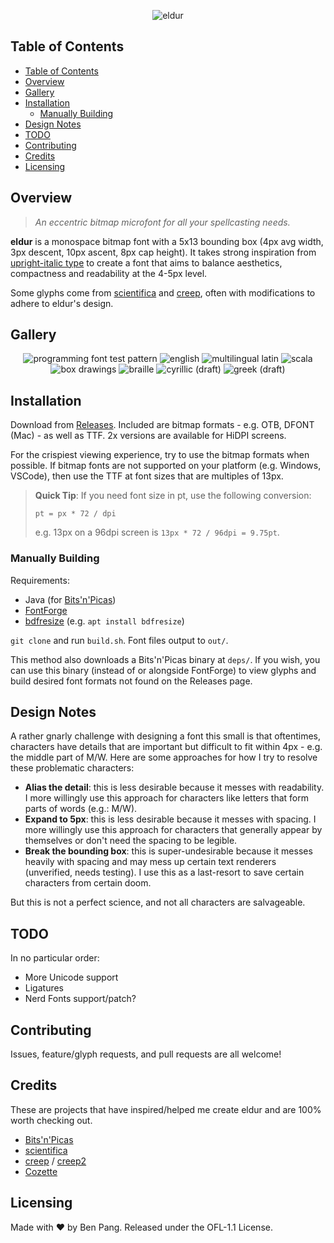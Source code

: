 <div align="center">

![eldur](./img/eldur.png)

</div>

## Table of Contents

- [Table of Contents](#table-of-contents)
- [Overview](#overview)
- [Gallery](#gallery)
- [Installation](#installation)
  - [Manually Building](#manually-building)
- [Design Notes](#design-notes)
- [TODO](#todo)
- [Contributing](#contributing)
- [Credits](#credits)
- [Licensing](#licensing)

## Overview

> _An eccentric bitmap microfont for all your spellcasting needs._

**eldur** is a monospace bitmap font with a 5x13 bounding box (4px avg width,
3px descent, 10px ascent, 8px cap height). It takes strong inspiration from
[upright-italic
type](https://en.wikipedia.org/wiki/Italic_type#Upright_italics) to create a
font that aims to balance aesthetics, compactness and readability at the 4-5px
level.

Some glyphs come from [scientifica](https://github.com/nerdypepper/scientifica)
and [creep](https://github.com/romeovs/creep), often with modifications to
adhere to eldur's design.

## Gallery

<div align="center">

![programming font test pattern](./img/eldur-prog.png)
![english](./img/eldur-eng.png)
![multilingual latin](./img/eldur-lat-multi.png)
![scala](./img/eldur-scala.png)
![box drawings](./img/eldur-box.png)
![braille](./img/eldur-braille.png)
![cyrillic (draft)](./img/eldur-cyr.png)
![greek (draft)](./img/eldur-greek.png)

</div>

## Installation

Download from [Releases](https://github.com/molarmanful/eldur/releases).
Included are bitmap formats - e.g. OTB, DFONT (Mac) - as well as TTF. 2x
versions are available for HiDPI screens.

For the crispiest viewing experience, try to use the bitmap formats when
possible. If bitmap fonts are not supported on your platform (e.g. Windows,
VSCode), then use the TTF at font sizes that are multiples of 13px.

> **Quick Tip**: If you need font size in pt, use the following conversion:
>
> `pt = px * 72 / dpi`
>
> e.g. 13px on a 96dpi screen is `13px * 72 / 96dpi = 9.75pt`.

### Manually Building

Requirements:

- Java (for [Bits'n'Picas](https://github.com/kreativekorp/bitsnpicas))
- [FontForge](https://fontforge.org)
- [bdfresize](https://github.com/ntwk/bdfresize) (e.g. `apt install bdfresize`)

`git clone` and run `build.sh`. Font files output to `out/`.

This method also downloads a Bits'n'Picas binary at `deps/`. If you wish, you
can use this binary (instead of or alongside FontForge) to view glyphs and
build desired font formats not found on the Releases page.

## Design Notes

A rather gnarly challenge with designing a font this small is that oftentimes,
characters have details that are important but difficult to fit within 4px -
e.g. the middle part of M/W. Here are some approaches for how I try to resolve
these problematic characters:

- **Alias the detail**: this is less desirable because it messes with
  readability. I more willingly use this approach for characters like letters
  that form parts of words (e.g.: M/W).
- **Expand to 5px**: this is less desirable because it messes with spacing. I
  more willingly use this approach for characters that generally appear by
  themselves or don't need the spacing to be legible.
- **Break the bounding box**: this is super-undesirable because it messes
  heavily with spacing and may mess up certain text renderers (unverified,
  needs testing). I use this as a last-resort to save certain characters from
  certain doom.

But this is not a perfect science, and not all characters are salvageable.

## TODO

In no particular order:

- More Unicode support
- Ligatures
- Nerd Fonts support/patch?

## Contributing

Issues, feature/glyph requests, and pull requests are all welcome!

## Credits

These are projects that have inspired/helped me create eldur and are 100% worth
checking out.

- [Bits'n'Picas](https://github.com/kreativekorp/bitsnpicas)
- [scientifica](https://github.com/nerdypepper/scientifica)
- [creep](https://github.com/romeovs/creep) / [creep2](https://github.com/raymond-w-ko/creep2)
- [Cozette](https://github.com/slavfox/Cozette)

## Licensing

Made with ♥ by Ben Pang. Released under the OFL-1.1 License.
